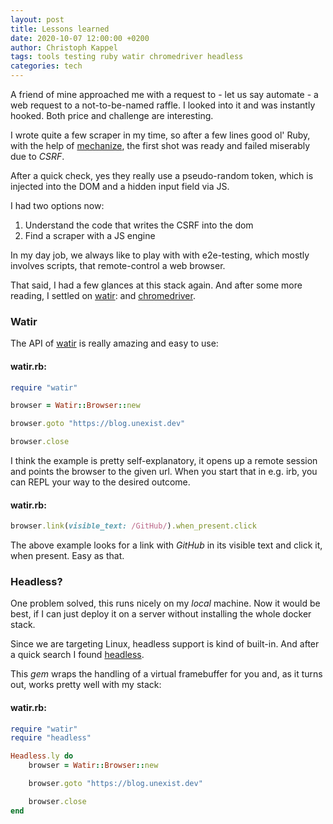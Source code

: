 ```yaml
---
layout: post
title: Lessons learned
date: 2020-10-07 12:00:00 +0200
author: Christoph Kappel
tags: tools testing ruby watir chromedriver headless
categories: tech
---
```

A friend of mine approached me with a request to - let us say automate - a web request to a
not-to-be-named raffle. I looked into it and was instantly hooked. Both price and challenge are
interesting.

I wrote quite a few scraper in my time, so after a few lines good ol' Ruby, with the help of
[mechanize][1], the first shot was ready and failed miserably due to *CSRF*.

After a quick check, yes they really use a pseudo-random token, which is injected into the DOM and
a hidden input field via JS.

I had two options now:

1. Understand the code that writes the CSRF into the dom
2. Find a scraper with a JS engine

In my day job, we always like to play with with e2e-testing, which mostly involves scripts, that
remote-control a web browser.

That said, I had a few glances at this stack again. And after some more reading, I settled on
[watir][2]: and [chromedriver][3].

### Watir

The API of [watir][2] is really amazing and easy to use:

#### **watir.rb:**
```ruby
require "watir"

browser = Watir::Browser::new

browser.goto "https://blog.unexist.dev"

browser.close
```

I think the example is pretty self-explanatory, it opens up a remote session and points the browser
to the given url. When you start that in e.g. irb, you can REPL your way to the desired outcome.

#### **watir.rb:**
```ruby
browser.link(visible_text: /GitHub/).when_present.click
```
The above example looks for a link with *GitHub* in its visible text and click it, when present.
Easy as that.

### Headless?

One problem solved, this runs nicely on my *local* machine. Now it would be best, if I can just
deploy it on a server without installing the whole docker stack.

Since we are targeting Linux, headless support is kind of built-in. And after a quick search I
found [headless][4].

This *gem* wraps the handling of a virtual framebuffer for you and, as it turns out, works pretty
well with my stack:

#### **watir.rb:**
```ruby
require "watir"
require "headless"

Headless.ly do
    browser = Watir::Browser::new

    browser.goto "https://blog.unexist.dev"

    browser.close
end
```

[1]: https://github.com/sparklemotion/mechanize
[2]: http://watir.com/
[3]: https://chromedriver.chromium.org/
[4]: https://github.com/leonid-shevtsov/headless